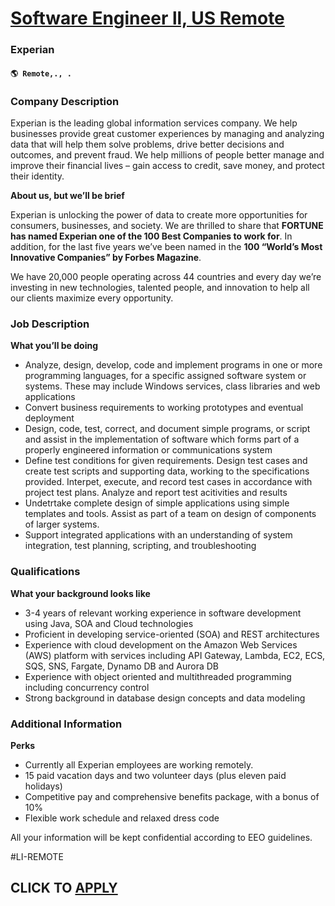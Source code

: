 # [Software Engineer ll, US Remote](https://www.remotewlb.com/apply/software-engineer-ll-us-remote)  
### Experian  
#### `🌎 Remote,., .`  

### **Company Description**

Experian is the leading global information services company. We help businesses provide great customer experiences by managing and analyzing data that will help them solve problems, drive better decisions and outcomes, and prevent fraud. We help millions of people better manage and improve their financial lives – gain access to credit, save money, and protect their identity.

 **About us, but we’ll be brief**

Experian is unlocking the power of data to create more opportunities for consumers, businesses, and society. We are thrilled to share that **FORTUNE has named Experian one of the 100 Best Companies to work for**. In addition, for the last five years we’ve been named in the **100 “World’s Most Innovative Companies” by Forbes Magazine**.

We have 20,000 people operating across 44 countries and every day we’re investing in new technologies, talented people, and innovation to help all our clients maximize every opportunity.

###  **Job Description**

 **What you’ll be doing**

  * Analyze, design, develop, code and implement programs in one or more programming languages, for a specific assigned software system or systems. These may include Windows services, class libraries and web applications
  * Convert business requirements to working prototypes and eventual deployment
  * Design, code, test, correct, and document simple programs, or script and assist in the implementation of software which forms part of a properly engineered information or communications system
  * Define test conditions for given requirements. Design test cases and create test scripts and supporting data, working to the specifications provided. Interpet, execute, and record test cases in accordance with project test plans. Analyze and report test acitivities and results
  * Undetrtake complete design of simple applications using simple templates and tools. Assist as part of a team on design of components of larger systems.
  * Support integrated applications with an understanding of system integration, test planning, scripting, and troubleshooting

###  **Qualifications**

 **What your background looks like**

  * 3-4 years of relevant working experience in software development using Java, SOA and Cloud technologies
  * Proficient in developing service-oriented (SOA) and REST architectures
  * Experience with cloud development on the Amazon Web Services (AWS) platform with services including API Gateway, Lambda, EC2, ECS, SQS, SNS, Fargate, Dynamo DB and Aurora DB
  * Experience with object oriented and multithreaded programming including concurrency control
  * Strong background in database design concepts and data modeling

###  **Additional Information**

 **Perks**

  * Currently all Experian employees are working remotely.
  * 15 paid vacation days and two volunteer days (plus eleven paid holidays)
  * Competitive pay and comprehensive benefits package, with a bonus of 10%
  * Flexible work schedule and relaxed dress code

All your information will be kept confidential according to EEO guidelines.

#LI-REMOTE

  
## CLICK TO [APPLY](https://www.remotewlb.com/apply/software-engineer-ll-us-remote)

